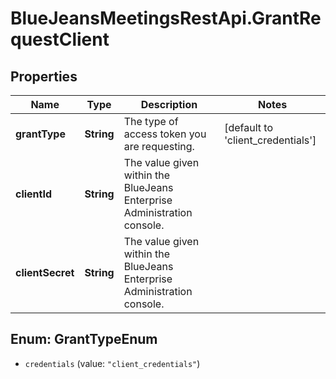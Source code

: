 # BlueJeansMeetingsRestApi.GrantRequestClient

## Properties
Name | Type | Description | Notes
------------ | ------------- | ------------- | -------------
**grantType** | **String** | The type of access token you are requesting. | [default to &#39;client_credentials&#39;]
**clientId** | **String** | The value given within the BlueJeans Enterprise Administration console. | 
**clientSecret** | **String** | The value given within the BlueJeans Enterprise Administration console. | 


<a name="GrantTypeEnum"></a>
## Enum: GrantTypeEnum


* `credentials` (value: `"client_credentials"`)




